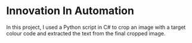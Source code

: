 # Innovation In Automation

In this project, I used a Python script in C# to crop an image with a target colour code and extracted the text from the final cropped image. 
